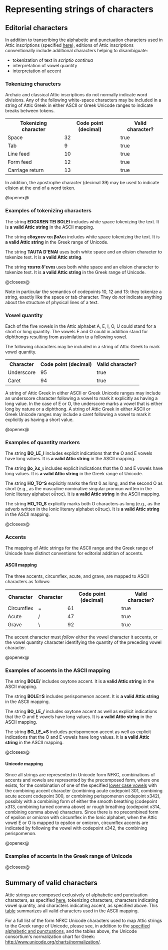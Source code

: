 # Representing strings of characters

[$PROFILE$]: extended

## Editorial characters

In addition to transcribing the alphabetic and punctuation characters used in Attic inscriptions (specified [here](AtticCharacters.html)), editions of Attic inscriptions conventionally include additional characters helping to disambiguate:

- tokenization of text in *scriptio continua*
- interpretation of vowel quantity
- interpretation of accent





### Tokenizing characters

Archaic and classical Attic inscriptions do not normally indicate word divisions.  Any of the following white-space characters may be included in a string of Attic Greek in either ASCII or Greek Unicode ranges to indicate breaks between tokens.


<table concordion:execute="#result = isValidCP(#src)">

<tr>
  <th>Tokenizing character</th>
   <th concordion:set="#src">Code point (decimal)</th>
  <th concordion:assertEquals="#result">Valid character?</th>
</tr>

<tr><td>Space</td><td>32</td><td>true</td></tr>
<tr><td>Tab</td><td>9</td><td>true</td></tr>
<tr><td>Line feed</td><td>10</td><td>true</td></tr>
<tr><td>Form feed</td><td>12</td><td>true</td></tr>
<tr><td>Carriage return</td><td>13</td><td>true</td></tr>
</table>

In addition, the apostrophe character (decimal 39) may be used to indicate elision at the end of a word token.

@openex@

### Examples of tokenizing characters

The string
<strong concordion:set="#src">EDOXSEN TEI BOLEI</strong> includes white space tokenizing the text.  It is <strong concordion:assertTrue="isValidString(#src)">a valid Attic string</strong> in the ASCII mapping.

The string
<strong concordion:set="#src">εδοχσεν τει βολει</strong> includes white space tokenizing the text.  It is <strong concordion:assertTrue="isValidUString(#src)">a valid Attic string</strong> in the Greek range of Unicode.



The string
<strong concordion:set="#elide">TAUTA D'ENAI</strong> uses both white space and an elision character to tokenize text. It is <strong concordion:assertTrue="isValidString(#elide)">a valid Attic string</strong>.


The string
<strong concordion:set="#elide">ταυτα δ'εναι</strong> uses both white space and an elision character to tokenize text. It is <strong concordion:assertTrue="isValidUString(#elide)">a valid Attic string</strong> in the Greek range of Unicode.


@closeex@

Note in particular the semantics of codepoints 10, 12 and 13: they tokenize a string, exactly like the space or tab character.  They do *not* indicate anything about the structure of physical lines of a  text.


### Vowel quantity

Each of the five vowels in the Attic alphabet A, E, I, O, U could stand for a short or long quantity.  The vowels E and O could in addition stand for diphthongs resulting from assimilation to a following vowel.



The following characters may be included in a string of Attic Greek to mark vowel quantity.


<table concordion:execute="#result = isValidCP(#src)">

<tr>
  <th>Character</th>
   <th concordion:set="#src">Code point (decimal)</th>
  <th concordion:assertEquals="#result">Valid character?</th>
</tr>

<tr><td>Underscore</td><td>95</td><td>true</td></tr>
<tr><td>Caret</td><td>94</td><td>true</td></tr>

</table>

A string of Attic Greek in either ASCII or Greek Unicode ranges may include an underscore character following a vowel to mark it explicitly as having a long value.  In the case of E or O, the underscore marks a vowel that is either long by nature or a diphthong.  A string of Attic Greek in either ASCII or Greek Unicode ranges may include a caret  following a vowel to mark it explicitly as having a short value.



@openex@
### Examples of quantity markers


The string
<strong concordion:set="#src">BO_LE_I</strong> includes explicit indications that the O and E vowels have long values.  It is <strong concordion:assertTrue="isValidString(#src)">a valid Attic string</strong> in the ASCII mapping.

The string
<strong concordion:set="#src">βο_λε_ι</strong> includes explicit indications that the O and E vowels have long values.  It is <strong concordion:assertTrue="isValidUString(#src)">a valid Attic string</strong> in the Greek range of Unicode.


The string
<strong concordion:set="#src">HO_TO^S</strong> explicitly marks the first 0 as long, and the second O as short (e.g., as the masculine nominative singular pronoun written in the Ionic literary alphabet οὗτος).  It is <strong concordion:assertTrue="isValidString(#src)">a valid Attic string</strong> in the ASCII mapping.

The string
<strong concordion:set="#src">HO_TO_S</strong> explicitly marks both O characters as long (e.g., as the adverb written in the Ionic literary alphabet οὕτως).  It is <strong concordion:assertTrue="isValidString(#src)">a valid Attic string</strong> in the ASCII mapping.

@closeex@


### Accents

The mapping of Attic strings for the ASCII range and the Greek range of Unicode have distinct conventions for editorial addition of accents.

#### ASCII mapping

The three accents, circumflex, acute, and grave, are mapped to ASCII characters as follows:



<table concordion:execute="#result = isValidString(#src)">

<tr>
  <th>Character</th>
   <th concordion:set="#src">Character</th>
   <th>Code point (decimal)</th>
  <th concordion:assertEquals="#result">Valid character?</th>
</tr>

<tr><td>Circumflex</td><td>=</td><td>61</td><td>true</td></tr>
<tr><td>Acute</td><td>/</td><td>47</td><td>true</td></tr>
<tr><td>Grave</td><td>\</td><td>92</td><td>true</td></tr>

</table>

The accent character must *follow* either the vowel character it accents, or the vowel quantity character identifying the quantity of the preceding vowel character.



@openex@
### Examples of accents in the ASCII mapping

The string
<strong concordion:set="#src">BOLE/</strong> includes oxytone accent.  It is <strong concordion:assertTrue="isValidString(#src)">a valid Attic string</strong> in the ASCII mapping.


The string
<strong concordion:set="#src">BOLE=S</strong> includes perispomenon accent.  It is <strong concordion:assertTrue="isValidString(#src)">a valid Attic string</strong> in the ASCII mapping.


The string
<strong concordion:set="#src">BO_LE_/</strong> includes oxytone accent as well as explicit indications that the O and E vowels have long values.  It is <strong concordion:assertTrue="isValidString(#src)">a valid Attic string</strong> in the ASCII mapping.



The string
<strong concordion:set="#src">BO_LE_=S</strong> includes perispomenon accent as well as explicit indications that the O and E vowels have long values.  It is <strong concordion:assertTrue="isValidString(#src)">a valid Attic string</strong> in the ASCII mapping.


@closeex@


#### Unicode mapping


Since all strings are represented in Unicode form NFKC, combinations of accents and vowels are represented by the precomposed form, where one exists, for the combination of one of the specified [lower case vowels](AtticCharacters.html) with the combining accent character (combining acute codepoint 301, combining acute accent codepoint 300, or combining perispomenon codepoint x342), possibly with a combining form of either the smooth breathing (codepoint x313, combining turned comma above) or rough breathing (codepoint x314, combining comma above) characters.  Since there is no precombined form of epsilon or omicron with circumflex in the Ionic alphabet, when the Attic vowel E or O is mapped to epsilon or omicron, circumflex accents are indicated by following the vowel with codepoint x342, the combining perispomenon.



@openex@

### Examples of accents in the Greek range of Unicode

@closeex@







## Summary of valid characters

Attic strings are composed exclusively of  alphabetic and punctuation characters, as specified [here](AtticCharacters.html), tokenizing characters, characters indicating vowel quantity, and characters indicating accent, as specified above.  This [table](AsciiSummary.html) summarizes all valid characters used in the ASCII mapping.

For a full list of the form NFKC Unicode characters used to map Attic strings to the Greek range of Unicode, please see, in addition to the
 [specified alphabetic and punctuations](AtticCharacters.html), and the tables above, the  Unicode consortium's normalization chart for Greek: <http://www.unicode.org/charts/normalization/>.
